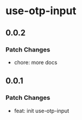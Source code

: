 # use-otp-input

## 0.0.2

### Patch Changes

- chore: more docs

## 0.0.1

### Patch Changes

- feat: init use-otp-input
